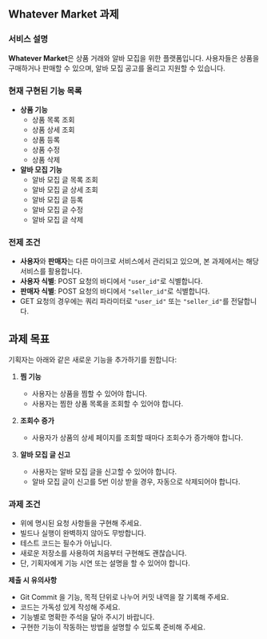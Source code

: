 ## Whatever Market 과제

### 서비스 설명
**Whatever Market**은 상품 거래와 알바 모집을 위한 플랫폼입니다. 사용자들은 상품을 구매하거나 판매할 수 있으며, 알바 모집 공고를 올리고 지원할 수 있습니다.

### 현재 구현된 기능 목록
- **상품 기능**
    - 상품 목록 조회
    - 상품 상세 조회
    - 상품 등록
    - 상품 수정
    - 상품 삭제
- **알바 모집 기능**
    - 알바 모집 글 목록 조회
    - 알바 모집 글 상세 조회
    - 알바 모집 글 등록
    - 알바 모집 글 수정
    - 알바 모집 글 삭제

### 전제 조건
- **사용자**와 **판매자**는 다른 마이크로 서비스에서 관리되고 있으며, 본 과제에서는 해당 서비스를 활용합니다.
- **사용자 식별**: POST 요청의 바디에서 `"user_id"`로 식별합니다. 
- **판매자 식별**: POST 요청의 바디에서 `"seller_id"`로 식별합니다.
- GET 요청의 경우에는 쿼리 파라미터로 `"user_id"` 또는 `"seller_id"`를 전달합니다.

## 과제 목표
기획자는 아래와 같은 새로운 기능을 추가하기를 원합니다:

1. **찜 기능**
    - 사용자는 상품을 찜할 수 있어야 합니다.
    - 사용자는 찜한 상품 목록을 조회할 수 있어야 합니다.

2. **조회수 증가**
    - 사용자가 상품의 상세 페이지를 조회할 때마다 조회수가 증가해야 합니다.

3. **알바 모집 글 신고**
    - 사용자는 알바 모집 글을 신고할 수 있어야 합니다.
    - 알바 모집 글이 신고를 5번 이상 받을 경우, 자동으로 삭제되어야 합니다.

### 과제 조건
- 위에 명시된 요청 사항들을 구현해 주세요.
- 빌드나 실행이 완벽하지 않아도 무방합니다.
- 테스트 코드는 필수가 아닙니다.
- 새로운 저장소를 사용하여 처음부터 구현해도 괜찮습니다.
- 단, 기획자에게 기능 시연 또는 설명을 할 수 있어야 합니다.

**제출 시 유의사항**
- Git Commit 을 기능, 목적 단위로 나누어 커밋 내역을 잘 기록해 주세요.
- 코드는 가독성 있게 작성해 주세요.
- 기능별로 명확한 주석을 달아 주시기 바랍니다.
- 구현한 기능이 작동하는 방법을 설명할 수 있도록 준비해 주세요.